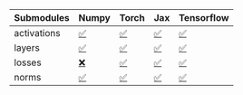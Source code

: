 | Submodules   | Numpy                                                                                                                           | Torch                                                                                                                           | Jax                                                                                                                             | Tensorflow                                                                                                                      |
|:-------------|:--------------------------------------------------------------------------------------------------------------------------------|:--------------------------------------------------------------------------------------------------------------------------------|:--------------------------------------------------------------------------------------------------------------------------------|:--------------------------------------------------------------------------------------------------------------------------------|
| activations  | <a href="https://github.com/unifyai/ivy/runs/8259532935?check_suite_focus=true" rel="noopener noreferrer" target="_blank">✅</a> | <a href="https://github.com/unifyai/ivy/runs/8259533295?check_suite_focus=true" rel="noopener noreferrer" target="_blank">✅</a> | <a href="https://github.com/unifyai/ivy/runs/8259533693?check_suite_focus=true" rel="noopener noreferrer" target="_blank">✅</a> | <a href="https://github.com/unifyai/ivy/runs/8259534059?check_suite_focus=true" rel="noopener noreferrer" target="_blank">✅</a> |
| layers       | <a href="https://github.com/unifyai/ivy/runs/8259533019?check_suite_focus=true" rel="noopener noreferrer" target="_blank">✅</a> | <a href="https://github.com/unifyai/ivy/runs/8259533387?check_suite_focus=true" rel="noopener noreferrer" target="_blank">✅</a> | <a href="https://github.com/unifyai/ivy/runs/8259533797?check_suite_focus=true" rel="noopener noreferrer" target="_blank">✅</a> | <a href="https://github.com/unifyai/ivy/runs/8259534144?check_suite_focus=true" rel="noopener noreferrer" target="_blank">✅</a> |
| losses       | <a href="https://github.com/unifyai/ivy/runs/8259533109?check_suite_focus=true" rel="noopener noreferrer" target="_blank">❌</a> | <a href="https://github.com/unifyai/ivy/runs/8259533484?check_suite_focus=true" rel="noopener noreferrer" target="_blank">✅</a> | <a href="https://github.com/unifyai/ivy/runs/8259533891?check_suite_focus=true" rel="noopener noreferrer" target="_blank">✅</a> | <a href="https://github.com/unifyai/ivy/runs/8259534244?check_suite_focus=true" rel="noopener noreferrer" target="_blank">✅</a> |
| norms        | <a href="https://github.com/unifyai/ivy/runs/8259533192?check_suite_focus=true" rel="noopener noreferrer" target="_blank">✅</a> | <a href="https://github.com/unifyai/ivy/runs/8259533586?check_suite_focus=true" rel="noopener noreferrer" target="_blank">✅</a> | <a href="https://github.com/unifyai/ivy/runs/8259533976?check_suite_focus=true" rel="noopener noreferrer" target="_blank">✅</a> | <a href="https://github.com/unifyai/ivy/runs/8259534342?check_suite_focus=true" rel="noopener noreferrer" target="_blank">✅</a> |